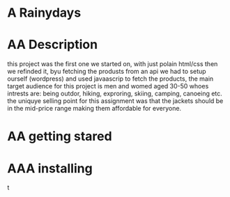 # A Rainydays

# AA Description
this project was the first one we started on, with just polain html/css then we refinded it, byu fetching the produsts from an api we had to setup ourself (wordpress) and used javaascrip to fetch the products, the main target audience for this project is men and womed aged 30-50 whoes intrests are: being outdor, hiking, exproring, skiing, camping, canoeing etc. the uniquye selling point for this assignment was that the jackets should be in the mid-price range making them affordable for everyone.

# AA getting stared
# AAA installing
t
